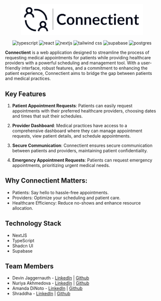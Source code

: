 <p align="center">
  <a href="https://connectient.co/" target="_blank">
    <img src="https://raw.githubusercontent.com/5hraddha/misc/master/images/connectient-logo.png" width=400 alt="connectient logo" />
  </a>
  <p align="center">
    <img src="https://img.shields.io/badge/typescript-%23007ACC.svg?style=for-the-badge&logo=typescript&logoColor=white" height=20 alt="typescript">
    <img src="https://img.shields.io/badge/React-20232A?style=for-the-badge&logo=react&logoColor=61DAFB" height=20 alt="react">
    <img src="https://img.shields.io/badge/Next-black?style=for-the-badge&logo=next.js&logoColor=white" height=20 alt="nextjs">
    <img src="https://img.shields.io/badge/Tailwind_CSS-38B2AC?style=for-the-badge&logo=tailwind-css&logoColor=white" height=20 alt="tailwind css">
    <img src="https://img.shields.io/badge/Supabase-3ECF8E?style=for-the-badge&logo=supabase&logoColor=white" height=20 alt="supabase">
    <img src="https://img.shields.io/badge/postgres-%23316192.svg?style=for-the-badge&logo=postgresql&logoColor=white" height=20 alt="postgres">
  </p>
</p>

**Connectient** is a web application designed to streamline the process of requesting medical appointments for patients while providing healthcare providers with a powerful scheduling and management tool. With a user-friendly interface, robust features, and a commitment to enhancing the patient experience, Connectient aims to bridge the gap between patients and medical practices.

## Key Features

1. **Patient Appointment Requests**: Patients can easily request appointments with their preferred healthcare providers, choosing dates and times that suit their schedules.

2. **Provider Dashboard**: Medical practices have access to a comprehensive dashboard where they can manage appointment requests, view patient details, and schedule appointments.

3. **Secure Communication**: Connectient ensures secure communication between patients and providers, maintaining patient confidentiality.

4. **Emergency Appointment Requests**: Patients can request emergency appointments, prioritizing urgent medical needs.

## Why Connectient Matters:

- Patients: Say hello to hassle-free appointments.
- Providers: Optimize your scheduling and patient care.
- Healthcare Efficiency: Reduce no-shows and enhance resource allocation.

## Technology Stack

- NextJS
- TypeScript
- Shadcn UI
- Supabase

## Team Members

- Devin Jaggernauth - [LinkedIn](https://www.linkedin.com/in/devin-jaggernauth/) | [Github](https://github.com/mentalcaries)
- Nuriya Akhmedova - [LinkedIn](https://www.linkedin.com/in/nuriya-akhmedova/) | [Github](https://github.com/NuriyaAkh)
- Amanda DiNoto - [LinkedIn](https://www.linkedin.com/in/amanda-dinoto/) | [Github](https://github.com/Amanda2900)
- Shraddha - [LinkedIn](https://www.linkedin.com/in/5hraddha/) | [Github](https://github.com/5hraddha)
